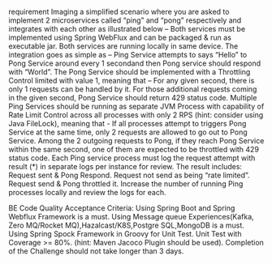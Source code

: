requirement
  Imaging a simplified scenario where you are asked to implement 2 microservices called “ping” and “pong” respectively and integrates with each other as illustrated below – 
    Both services must be implemented using Spring WebFlux and can be packaged & run as executable jar.
    Both services are running locally in same device. The integration goes as simple as – Ping Service attempts to says “Hello” to Pong Service around every 1 secondand then Pong service should respond with “World”.
    The Pong Service should be implemented with a Throttling Control limited with value 1, meaning that – 
    For any given second, there is only 1 requests can be handled by it.
    For those additional requests coming in the given second, Pong Service should return 429 status code.
    Multiple Ping Services should be running as separate JVM Process with capability of Rate Limit Control across all processes with only 2 RPS (hint: consider using Java FileLock), meaning that - 
    If all processes attempt to triggers Pong Service at the same time, only 2 requests are allowed to go out to Pong Service.
    Among the 2 outgoing requests to Pong, if they reach Pong Service within the same second, one of them are expected to be throttled with 429 status code.
    Each Ping service process must log the request attempt with result (*)  in separate logs per instance for review. The result includes:
    Request sent & Pong Respond.
    Request not send as being “rate limited”.
    Request send & Pong throttled it.
    Increase the number of running Ping processes locally and review the logs for each.
 

  BE Code Quality Acceptance Criteria:
    Using Spring Boot and Spring Webflux Framework is a must.
    Using Message queue Experiences(Kafka, Zero MQ/Rocket MQ),Hazalcast/K8S,Postgre SQL,MongoDB is a must.
    Using Spring Spock Framework in Groovy for Unit Test.
    Unit Test with Coverage >= 80%. (hint: Maven Jacoco Plugin should be used).
    Completion of the Challenge should not take longer than 3 days.
